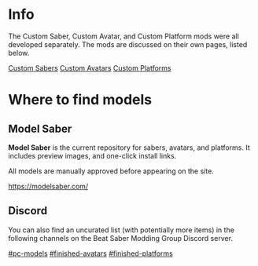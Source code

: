 <!-- TITLE: Models -->
<!-- SUBTITLE: Floating sabers in the void of cyberspace not good enough for you anymore? -->

# Info
The Custom Saber, Custom Avatar, and Custom Platform mods were all developed separately.
The mods are discussed on their own pages, listed below.

[Custom Sabers](models/custom-sabers)
[Custom Avatars](models/custom-avatars)
[Custom Platforms](models/custom-platforms)

# Where to find models
## Model Saber
**Model Saber** is the current repository for sabers, avatars, and platforms.
It includes preview images, and one-click install links.

All models are manually approved before appearing on the site.

https://modelsaber.com/


## Discord
You can also find an uncurated list (with potentially more items) in the following channels on the Beat Saber Modding Group Discord server.

[#pc-models](https://discordapp.com/channels/441805394323439646/599741466201423872/)
[#finished-avatars](https://discordapp.com/channels/441805394323439646/450344263453245440/)
[#finished-platforms](https://discordapp.com/channels/441805394323439646/452948292641488897/)